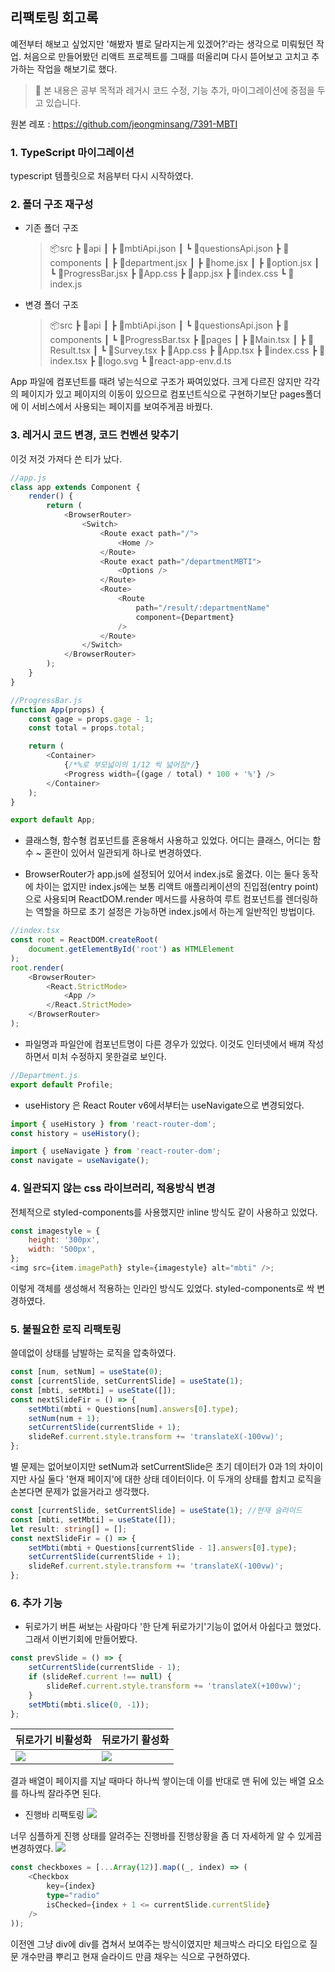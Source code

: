 ## 리팩토링 회고록

예전부터 해보고 싶었지만 '해봤자 별로 달라지는게 있겠어?'라는 생각으로 미뤄뒀던 작업.
처음으로 만들어봤던 리액트 프로젝트를 그때를 떠올리며 다시 뜯어보고 고치고 추가하는 작업을 해보기로 했다.

> 🚨 본 내용은 공부 목적과 레거시 코드 수정, 기능 추가, 마이그레이션에 중점을 두고 있습니다.

원본 레포 : https://github.com/jeongminsang/7391-MBTI

### 1. TypeScript 마이그레이션

typescript 템플릿으로 처음부터 다시 시작하였다.

### 2. 폴더 구조 재구성

-   기존 폴더 구조

    > 📦src
    > ┣ 📂api
    > ┃ ┣ 📜mbtiApi.json
    > ┃ ┗ 📜questionsApi.json
    > ┣ 📂components
    > ┃ ┣ 📜department.jsx
    > ┃ ┣ 📜home.jsx
    > ┃ ┣ 📜option.jsx
    > ┃ ┗ 📜ProgressBar.jsx
    > ┣ 📜App.css
    > ┣ 📜app.jsx
    > ┣ 📜index.css
    > ┗ 📜index.js

-   변경 폴더 구조
    > 📦src
    > ┣ 📂api
    > ┃ ┣ 📜mbtiApi.json
    > ┃ ┗ 📜questionsApi.json
    > ┣ 📂components
    > ┃ ┗ 📜ProgressBar.tsx
    > ┣ 📂pages
    > ┃ ┣ 📜Main.tsx
    > ┃ ┣ 📜Result.tsx
    > ┃ ┗ 📜Survey.tsx
    > ┣ 📜App.css
    > ┣ 📜App.tsx
    > ┣ 📜index.css
    > ┣ 📜index.tsx
    > ┣ 📜logo.svg
    > ┗ 📜react-app-env.d.ts

App 파일에 컴포넌트를 때려 넣는식으로 구조가 짜여있었다. 크게 다르진 않지만
각각의 페이지가 있고 페이지의 이동이 있으므로 컴포넌트식으로 구현하기보단 pages폴더에 이 서비스에서 사용되는 페이지를 보여주게끔 바꿨다.

### 3. 레거시 코드 변경, 코드 컨벤션 맞추기

이것 저것 가져다 쓴 티가 났다.

```js
//app.js
class app extends Component {
    render() {
        return (
            <BrowserRouter>
                <Switch>
                    <Route exact path="/">
                        <Home />
                    </Route>
                    <Route exact path="/departmentMBTI">
                        <Options />
                    </Route>
                    <Route>
                        <Route
                            path="/result/:departmentName"
                            component={Department}
                        />
                    </Route>
                </Switch>
            </BrowserRouter>
        );
    }
}
```

```js
//ProgressBar.js
function App(props) {
    const gage = props.gage - 1;
    const total = props.total;

    return (
        <Container>
            {/*%로 부모넓이의 1/12 씩 넓어짐*/}
            <Progress width={(gage / total) * 100 + '%'} />
        </Container>
    );
}

export default App;
```

-   클래스형, 함수형 컴포넌트를 혼용해서 사용하고 있었다.
    어디는 클래스, 어디는 함수 ~
    혼란이 있어서 일관되게 하나로 변경하였다.

-   BrowserRouter가 app.js에 설정되어 있어서 index.js로 옮겼다.
    이는 둘다 동작에 차이는 없지만 index.js에는 보통 리액트 애플리케이션의 진입점(entry point)으로 사용되며 ReactDOM.render 메서드를 사용하여 루트 컴포넌트를 렌더링하는 역할을 하므로 초기 설정은 가능하면 index.js에서 하는게 일반적인 방법이다.

```ts
//index.tsx
const root = ReactDOM.createRoot(
    document.getElementById('root') as HTMLElement
);
root.render(
    <BrowserRouter>
        <React.StrictMode>
            <App />
        </React.StrictMode>
    </BrowserRouter>
);
```

-   파일명과 파일안에 컴포넌트명이 다른 경우가 있었다. 이것도 인터넷에서 배껴 작성하면서 미처 수정하지 못한걸로 보인다.

```js
//Department.js
export default Profile;
```

-   useHistory 은 React Router v6에서부터는 useNavigate으로 변경되었다.

```js
import { useHistory } from 'react-router-dom';
const history = useHistory();
```

```ts
import { useNavigate } from 'react-router-dom';
const navigate = useNavigate();
```

### 4. 일관되지 않는 css 라이브러리, 적용방식 변경

전체적으로 styled-components를 사용했지만 inline 방식도 같이 사용하고 있었다.

```js
const imagestyle = {
    height: '300px',
    width: '500px',
};
<img src={item.imagePath} style={imagestyle} alt="mbti" />;
```

이렇게 객체를 생성해서 적용하는 인라인 방식도 있었다.
styled-components로 싹 변경하였다.

### 5. 불필요한 로직 리팩토링

쓸데없이 상태를 남발하는 로직을 압축하였다.

```js
const [num, setNum] = useState(0);
const [currentSlide, setCurrentSlide] = useState(1);
const [mbti, setMbti] = useState([]);
const nextSlideFir = () => {
    setMbti(mbti + Questions[num].answers[0].type);
    setNum(num + 1);
    setCurrentSlide(currentSlide + 1);
    slideRef.current.style.transform += 'translateX(-100vw)';
};
```

별 문제는 없어보이지만 setNum과 setCurrentSlide은 초기 데이터가 0과 1의 차이이지만 사실 둘다 '현재 페이지'에 대한 상태 데이터이다.
이 두개의 상태를 합치고 로직을 손본다면 문제가 없을거라고 생각했다.

```ts
const [currentSlide, setCurrentSlide] = useState(1); //현재 슬라이드
const [mbti, setMbti] = useState([]);
let result: string[] = [];
const nextSlideFir = () => {
    setMbti(mbti + Questions[currentSlide - 1].answers[0].type);
    setCurrentSlide(currentSlide + 1);
    slideRef.current.style.transform += 'translateX(-100vw)';
};
```

### 6. 추가 기능

-   뒤로가기 버튼
    써보는 사람마다 '한 단계 뒤로가기'기능이 없어서 아쉽다고 했었다. 그래서 이번기회에 만들어봤다.

```ts
const prevSlide = () => {
    setCurrentSlide(currentSlide - 1);
    if (slideRef.current !== null) {
        slideRef.current.style.transform += 'translateX(+100vw)';
    }
    setMbti(mbti.slice(0, -1));
};
```

| 뒤로가기 비활성화                                                                                    | 뒤로가기 활성화                                                                                      |
| ---------------------------------------------------------------------------------------------------- | ---------------------------------------------------------------------------------------------------- |
| ![](https://velog.velcdn.com/images/minsang9735/post/bb7fb504-8963-4b91-9adb-57a554cad291/image.png) | ![](https://velog.velcdn.com/images/minsang9735/post/c9786449-b75d-4591-92c7-02a0641aa3bb/image.png) |

결과 배열이 페이지를 지날 때마다 하나씩 쌓이는데 이를 반대로 맨 뒤에 있는 배열 요소를 하나씩 잘라주면 된다.

-   진행바 리팩토링
    ![](https://velog.velcdn.com/images/minsang9735/post/f0e2bfdf-71bf-4a55-8f68-6765eae5bdf8/image.png)

너무 심플하게 진행 상태를 알려주는 진행바를 진행상황을 좀 더 자세하게 알 수 있게끔 변경하였다.
![](https://velog.velcdn.com/images/minsang9735/post/51ac13eb-fb40-42f9-8de2-692966e97095/image.png)

```ts
const checkboxes = [...Array(12)].map((_, index) => (
    <Checkbox
        key={index}
        type="radio"
        isChecked={index + 1 <= currentSlide.currentSlide}
    />
));
```

이전엔 그냥 div에 div를 겹쳐서 보여주는 방식이였지만
체크박스 라디오 타입으로 질문 개수만큼 뿌리고 현재 슬라이드 만큼 채우는 식으로 구현하였다.

